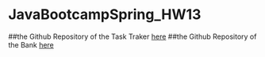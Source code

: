 # JavaBootcampSpring_HW13

##the Github Repository of the Task Traker [here](https://github.com/MohammedAjaji/JavaBootcampSpring_HW13_TaskTracker.git) 
##the Github Repository of the Bank [here](https://github.com/MohammedAjaji/JavaBootcampSpring_HW13_Bank.git) 
